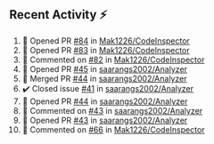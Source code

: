 ## Recent Activity ⚡

<!--RECENT_ACTIVITY:start-->
1. 💪 Opened PR [#84](https://github.com/Mak1226/CodeInspector/pull/84) in [Mak1226/CodeInspector](https://github.com/Mak1226/CodeInspector)<br>
2. 💪 Opened PR [#83](https://github.com/Mak1226/CodeInspector/pull/83) in [Mak1226/CodeInspector](https://github.com/Mak1226/CodeInspector)<br>
3. 💬 Commented on [#82](https://github.com/Mak1226/CodeInspector/pull/82#issuecomment-1846582003) in [Mak1226/CodeInspector](https://github.com/Mak1226/CodeInspector)<br>
4. 💪 Opened PR [#45](https://github.com/saarangs2002/Analyzer/pull/45) in [saarangs2002/Analyzer](https://github.com/saarangs2002/Analyzer)<br>
5. 🎉 Merged PR [#44](https://github.com/saarangs2002/Analyzer/pull/44) in [saarangs2002/Analyzer](https://github.com/saarangs2002/Analyzer)<br>
6. ✔️ Closed issue [#41](https://github.com/saarangs2002/Analyzer/issues/41) in [saarangs2002/Analyzer](https://github.com/saarangs2002/Analyzer)<br>
7. 💪 Opened PR [#44](https://github.com/saarangs2002/Analyzer/pull/44) in [saarangs2002/Analyzer](https://github.com/saarangs2002/Analyzer)<br>
8. 💬 Commented on [#43](https://github.com/saarangs2002/Analyzer/pull/43#discussion_r1418924149) in [saarangs2002/Analyzer](https://github.com/saarangs2002/Analyzer)<br>
9. 💪 Opened PR [#43](https://github.com/saarangs2002/Analyzer/pull/43) in [saarangs2002/Analyzer](https://github.com/saarangs2002/Analyzer)<br>
10. 💬 Commented on [#66](https://github.com/Mak1226/CodeInspector/pull/66#issuecomment-1828517603) in [Mak1226/CodeInspector](https://github.com/Mak1226/CodeInspector)<br>
<!--RECENT_ACTIVITY:end-->
<!--
[![Top Langs](https://github-readme-stats.vercel.app/api/top-langs/?username=aravindsomaraj&show_icons=true&layout=compact&hide=html,makefile,assembly,yacc,css&title_color=ffffff&text_color=daf7dc&bg_color=60,d9ff00,ff00cc,333399&border_color=ff00cc&border_radius=20&card)](https://github.com/aravindsomaraj/github-readme-stats)
[![My GitHub stats](https://github-readme-stats.vercel.app/api?username=aravindsomaraj&card_width=400px&line_height=20&custom_title=My&nbsp;Github&nbsp;stats&text_color=ffffff&title_color=ffcc00&bg_color=60,333399,ff00cc,d9ff00&border_color=ff00cc&border_radius=20&ring_color=333399&card)](https://github.com/aravindsomaraj/github-readme-stats)
<img src="https://img.wattpad.com/2e81be56eb640a3183bb5b0924c1ced061eb9037/68747470733a2f2f73332e616d617a6f6e6177732e636f6d2f776174747061642d6d656469612d736572766963652f53746f7279496d6167652f7433376233456f6430714c7651773d3d2d3732353236353131392e313539393662383238623133353339663633373237323136363130322e676966" 
     height="200px">-->
<!--Built using [RecentGithubActivity](https://github.com/marketplace/actions/recent-github-activity-profile-readme) ffcc00<!--0,7f7fd5,91eae4 |||| 60,fccf31,f55555 -->
